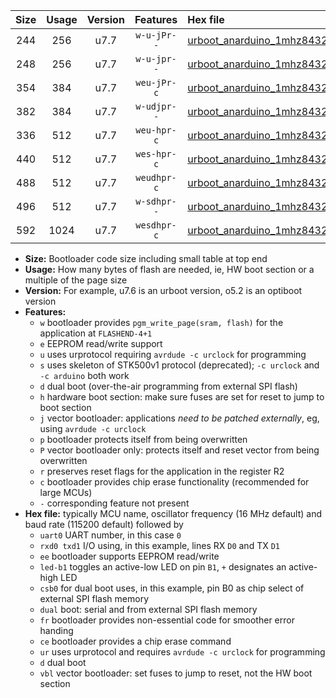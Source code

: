 |Size|Usage|Version|Features|Hex file|
|:-:|:-:|:-:|:-:|:--|
|244|256|u7.7|`w-u-jPr--`|[urboot_anarduino_1mhz8432_230400bps_uart0_rxd0_txd1_led+b1_ur_vbl.hex](https://raw.githubusercontent.com/stefanrueger/urboot.hex/main/boards/anarduino/fcpu_1mhz8432/230400_bps/urboot_anarduino_1mhz8432_230400bps_uart0_rxd0_txd1_led+b1_ur_vbl.hex)|
|248|256|u7.7|`w-u-jpr--`|[urboot_anarduino_1mhz8432_230400bps_uart0_rxd0_txd1_led+b1_fr_ur_vbl.hex](https://raw.githubusercontent.com/stefanrueger/urboot.hex/main/boards/anarduino/fcpu_1mhz8432/230400_bps/urboot_anarduino_1mhz8432_230400bps_uart0_rxd0_txd1_led+b1_fr_ur_vbl.hex)|
|354|384|u7.7|`weu-jPr-c`|[urboot_anarduino_1mhz8432_230400bps_uart0_rxd0_txd1_ee_led+b1_fr_ce_ur_vbl.hex](https://raw.githubusercontent.com/stefanrueger/urboot.hex/main/boards/anarduino/fcpu_1mhz8432/230400_bps/urboot_anarduino_1mhz8432_230400bps_uart0_rxd0_txd1_ee_led+b1_fr_ce_ur_vbl.hex)|
|382|384|u7.7|`w-udjpr--`|[urboot_anarduino_1mhz8432_230400bps_uart0_rxd0_txd1_led+b1_csd5_dual_ur_vbl.hex](https://raw.githubusercontent.com/stefanrueger/urboot.hex/main/boards/anarduino/fcpu_1mhz8432/230400_bps/urboot_anarduino_1mhz8432_230400bps_uart0_rxd0_txd1_led+b1_csd5_dual_ur_vbl.hex)|
|336|512|u7.7|`weu-hpr-c`|[urboot_anarduino_1mhz8432_230400bps_uart0_rxd0_txd1_ee_led+b1_fr_ce_ur.hex](https://raw.githubusercontent.com/stefanrueger/urboot.hex/main/boards/anarduino/fcpu_1mhz8432/230400_bps/urboot_anarduino_1mhz8432_230400bps_uart0_rxd0_txd1_ee_led+b1_fr_ce_ur.hex)|
|440|512|u7.7|`wes-hpr-c`|[urboot_anarduino_1mhz8432_230400bps_uart0_rxd0_txd1_ee_led+b1_fr_ce.hex](https://raw.githubusercontent.com/stefanrueger/urboot.hex/main/boards/anarduino/fcpu_1mhz8432/230400_bps/urboot_anarduino_1mhz8432_230400bps_uart0_rxd0_txd1_ee_led+b1_fr_ce.hex)|
|488|512|u7.7|`weudhpr-c`|[urboot_anarduino_1mhz8432_230400bps_uart0_rxd0_txd1_ee_led+b1_csd5_dual_fr_ce_ur.hex](https://raw.githubusercontent.com/stefanrueger/urboot.hex/main/boards/anarduino/fcpu_1mhz8432/230400_bps/urboot_anarduino_1mhz8432_230400bps_uart0_rxd0_txd1_ee_led+b1_csd5_dual_fr_ce_ur.hex)|
|496|512|u7.7|`w-sdhpr--`|[urboot_anarduino_1mhz8432_230400bps_uart0_rxd0_txd1_led+b1_csd5_dual_fr.hex](https://raw.githubusercontent.com/stefanrueger/urboot.hex/main/boards/anarduino/fcpu_1mhz8432/230400_bps/urboot_anarduino_1mhz8432_230400bps_uart0_rxd0_txd1_led+b1_csd5_dual_fr.hex)|
|592|1024|u7.7|`wesdhpr-c`|[urboot_anarduino_1mhz8432_230400bps_uart0_rxd0_txd1_ee_led+b1_csd5_dual_fr_ce.hex](https://raw.githubusercontent.com/stefanrueger/urboot.hex/main/boards/anarduino/fcpu_1mhz8432/230400_bps/urboot_anarduino_1mhz8432_230400bps_uart0_rxd0_txd1_ee_led+b1_csd5_dual_fr_ce.hex)|

- **Size:** Bootloader code size including small table at top end
- **Usage:** How many bytes of flash are needed, ie, HW boot section or a multiple of the page size
- **Version:** For example, u7.6 is an urboot version, o5.2 is an optiboot version
- **Features:**
  + `w` bootloader provides `pgm_write_page(sram, flash)` for the application at `FLASHEND-4+1`
  + `e` EEPROM read/write support
  + `u` uses urprotocol requiring `avrdude -c urclock` for programming
  + `s` uses skeleton of STK500v1 protocol (deprecated); `-c urclock` and `-c arduino` both work
  + `d` dual boot (over-the-air programming from external SPI flash)
  + `h` hardware boot section: make sure fuses are set for reset to jump to boot section
  + `j` vector bootloader: applications *need to be patched externally*, eg, using `avrdude -c urclock`
  + `p` bootloader protects itself from being overwritten
  + `P` vector bootloader only: protects itself and reset vector from being overwritten
  + `r` preserves reset flags for the application in the register R2
  + `c` bootloader provides chip erase functionality (recommended for large MCUs)
  + `-` corresponding feature not present
- **Hex file:** typically MCU name, oscillator frequency (16 MHz default) and baud rate (115200 default) followed by
  + `uart0` UART number, in this case `0`
  + `rxd0 txd1` I/O using, in this example, lines RX `D0` and TX `D1`
  + `ee` bootloader supports EEPROM read/write
  + `led-b1` toggles an active-low LED on pin `B1`, `+` designates an active-high LED
  + `csb0` for dual boot uses, in this example, pin B0 as chip select of external SPI flash memory
  + `dual` boot: serial and from external SPI flash memory
  + `fr` bootloader provides non-essential code for smoother error handing
  + `ce` bootloader provides a chip erase command
  + `ur` uses urprotocol and requires `avrdude -c urclock` for programming
  + `d` dual boot
  + `vbl` vector bootloader: set fuses to jump to reset, not the HW boot section
